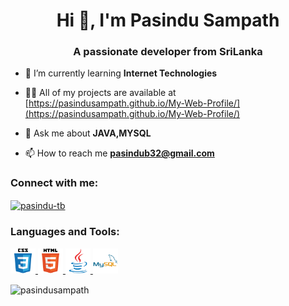<h1 align="center">Hi 👋, I'm Pasindu Sampath</h1>
<h3 align="center">A passionate developer from SriLanka</h3>

- 🌱 I’m currently learning **Internet Technologies**

- 👨‍💻 All of my projects are available at [https://pasindusampath.github.io/My-Web-Profile/](https://pasindusampath.github.io/My-Web-Profile/)

- 💬 Ask me about **JAVA,MYSQL**

- 📫 How to reach me **pasindub32@gmail.com**

<h3 align="left">Connect with me:</h3>
<p align="left">
<a href="https://linkedin.com/in/pasindu-tb" target="blank"><img align="center" src="https://raw.githubusercontent.com/rahuldkjain/github-profile-readme-generator/master/src/images/icons/Social/linked-in-alt.svg" alt="pasindu-tb" height="30" width="40" /></a>
</p>

<h3 align="left">Languages and Tools:</h3>
<p align="left"> <a href="https://www.w3schools.com/css/" target="_blank" rel="noreferrer"> <img src="https://raw.githubusercontent.com/devicons/devicon/master/icons/css3/css3-original-wordmark.svg" alt="css3" width="40" height="40"/> </a> <a href="https://www.w3.org/html/" target="_blank" rel="noreferrer"> <img src="https://raw.githubusercontent.com/devicons/devicon/master/icons/html5/html5-original-wordmark.svg" alt="html5" width="40" height="40"/> </a> <a href="https://www.java.com" target="_blank" rel="noreferrer"> <img src="https://raw.githubusercontent.com/devicons/devicon/master/icons/java/java-original.svg" alt="java" width="40" height="40"/> </a> <a href="https://www.mysql.com/" target="_blank" rel="noreferrer"> <img src="https://raw.githubusercontent.com/devicons/devicon/master/icons/mysql/mysql-original-wordmark.svg" alt="mysql" width="40" height="40"/> </a> </p>

<p><img align="center" src="https://github-readme-stats.vercel.app/api/top-langs?username=pasindusampath&show_icons=true&locale=en&layout=compact" alt="pasindusampath" /></p>
